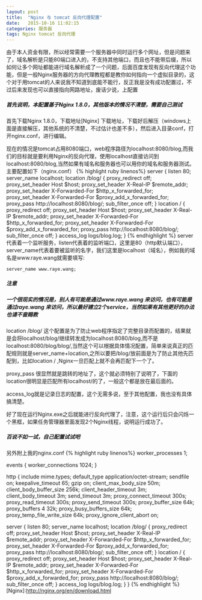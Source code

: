 ```yaml
---
layout: post
title:  "Nginx 与 tomcat 反向代理配置"
date:   2015-10-16 11:02:15
categories: 服务器
tags: Nginx tomcat 反向代理
---
```

由于本人资金有限，所以经常需要一个服务器中同时运行多个网址，但是问题来了，域名解析是只能80端口进入的，不支持其他端口，而且也不能带后缀，所以如何让多个网址都能进行域名解析成了一个问题，后面百度发现有反向代理这个功能，但是一般Nginx服务器的方向代理教程都是教你如何指向一个虚拟目录的，这个对于用tomcat的人来说我不知道到底能不能行，反正我是没有成功配置过，不过后来发现也可以直接指向网路地址，废话少说，上配置
##### 首先说明，本配置基于Nginx 1.8.0，其他版本的情况不清楚，需要自己测试
首先下载Nginx 1.8.0，下载地址[Nginx] 下载地址，下载好后解压（windows上面是直接解压，其他系统的不清楚，不过估计也差不多），然后进入目录conf，打开nginx.conf，进行编辑。

现在的情况是tomcat占用8080端口，web程序路径为localhost:8080/blog,而我们的目标就是要利用Nginx的反向代理，使用localhost直接访问到localhost:8080/blog,当然如果有域名和服务器也可以用你的域名和服务器测试。
主要配置如下（nginx.conf）
{% highlight ruby linenos%}
server
 {
     listen 80;
     server_name localhost;
     location /blog/ {
   proxy_redirect off;
   proxy_set_header Host $host;
   proxy_set_header X-Real-IP $remote_addr;
   proxy_set_header X-Forwarded-For $http_x_forwarded_for; 
   proxy_set_header X-Forwarded-For $proxy_add_x_forwarded_for;
   proxy_pass http://localhost:8080/blog/;
            sub_filter_once off;
     }
     location / {
   proxy_redirect off;
   proxy_set_header Host $host;
   proxy_set_header X-Real-IP $remote_addr;
   proxy_set_header X-Forwarded-For $http_x_forwarded_for; 
   proxy_set_header X-Forwarded-For $proxy_add_x_forwarded_for;
   proxy_pass http://localhost:8080/blog/;
            sub_filter_once off;
     }
   access_log logs/blog.log;
 }
{% endhighlight %}
server代表着一个监听服务，listen代表着的监听端口，这里是80（http默认端口），server_name代表着要被监听的名字，我们这里是localhost（域名），例如我的域名是www.raye.wang就需要填写:

```
server_name www.raye.wang;
```
##### 注意

##### 一个很现实的情况是，别人有可能是通过www.raye.wang 来访问，也有可能是通过raye.wang 来访问，所以最好建立2个service，当然如果有其他更好的办法也请不啬赐教
location /blog/ 这个配置是为了防止web程序指定了完整目录而配置的，结果就是会将localhost/blog/继续转发成为localhost:8080/blog,而不是localhost:8080/blog/blog/,当然这个可以根据具体情况配置，简单来说真正的匹配规则就是server_name+location,之所以要把/blog/放前面是为了防止其他先匹配到，比如location / ,Nginx一旦匹配上就不会再匹配下一个了。

proxy_pass 很显然就是跳转的地址了，这个就必须特别了说明了，下面的location很明显是匹配所有localhost/的了，一般这个都是放在最后面的。

access_log就是记录日志的配置，这个无需多说，至于其他配置，我也没有具体搞清楚。

好了现在运行Nginx.exe之后就能进行反向代理了，注意，这个运行后只会闪烁一个黑框，如果任务管理器里面发现2个Nginx线程，说明运行成功了。
##### 百说不如一试，自己配置试试吧
另外附上我的nginx.conf
{% highlight ruby linenos%}
worker_processes  1;


events {
    worker_connections  1024;
}

http {
     include       mime.types;
    default_type  application/octet-stream;
    sendfile on;
    keepalive_timeout 65;
    gzip on;
    client_max_body_size 50m;
    client_body_buffer_size 256k;
    client_header_timeout 3m;
    client_body_timeout 3m;
    send_timeout 3m;
    proxy_connect_timeout 300s;
    proxy_read_timeout 300s;
    proxy_send_timeout 300s;
    proxy_buffer_size 64k;
    proxy_buffers 4 32k;
    proxy_busy_buffers_size 64k;
    proxy_temp_file_write_size 64k;
    proxy_ignore_client_abort on;

 server
 {
     listen 80;
     server_name localhost;
     location /blog/ {
   proxy_redirect off;
   proxy_set_header Host $host;
   proxy_set_header X-Real-IP $remote_addr;
   proxy_set_header X-Forwarded-For $http_x_forwarded_for; 
   proxy_set_header X-Forwarded-For $proxy_add_x_forwarded_for;
   proxy_pass http://localhost:8080/blog/;
            sub_filter_once off;
     }
     location / {
   proxy_redirect off;
   proxy_set_header Host $host;
   proxy_set_header X-Real-IP $remote_addr;
   proxy_set_header X-Forwarded-For $http_x_forwarded_for; 
   proxy_set_header X-Forwarded-For $proxy_add_x_forwarded_for;
   proxy_pass http://localhost:8080/blog/;
            sub_filter_once off;
     }
     access_log logs/blog.log;
 }
}
{% endhighlight %}
[Nginx]:http://nginx.org/en/download.html
